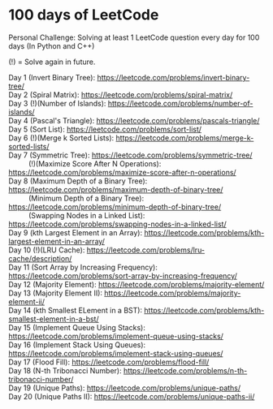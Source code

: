 <h1> 100 days of LeetCode </h1>

Personal Challenge: Solving at least 1 LeetCode question every day for 100 days (In Python and C++)

(!) = Solve again in future.

Day 1 (Invert Binary Tree): https://leetcode.com/problems/invert-binary-tree/ <br/>
Day 2 (Spiral Matrix): https://leetcode.com/problems/spiral-matrix/ <br/>
Day 3 (!)(Number of Islands): https://leetcode.com/problems/number-of-islands/ <br/>
Day 4 (Pascal's Triangle): https://leetcode.com/problems/pascals-triangle/ <br/>
Day 5 (Sort List): https://leetcode.com/problems/sort-list/ <br/>
Day 6 (!)(Merge k Sorted Lists): https://leetcode.com/problems/merge-k-sorted-lists/ </br>
Day 7 (Symmetric Tree): https://leetcode.com/problems/symmetric-tree/ <br/>
&nbsp;&nbsp;&nbsp;&nbsp;&nbsp;&nbsp;&nbsp;&nbsp;&nbsp;
(!)(Maximize Score After N Operations): https://leetcode.com/problems/maximize-score-after-n-operations/ <br/>
Day 8 (Maximum Depth of a Binary Tree): https://leetcode.com/problems/maximum-depth-of-binary-tree/ <br/>
&nbsp;&nbsp;&nbsp;&nbsp;&nbsp;&nbsp;&nbsp;&nbsp;&nbsp;
(Minimum Depth of a Binary Tree): https://leetcode.com/problems/minimum-depth-of-binary-tree/ <br/>
&nbsp;&nbsp;&nbsp;&nbsp;&nbsp;&nbsp;&nbsp;&nbsp;&nbsp;
(Swapping Nodes in a Linked List): https://leetcode.com/problems/swapping-nodes-in-a-linked-list/ <br/>
Day 9 (kth Largest Element in an Array): https://leetcode.com/problems/kth-largest-element-in-an-array/ <br/>
Day 10 (!)(LRU Cache): https://leetcode.com/problems/lru-cache/description/ <br/>
Day 11 (Sort Array by Increasing Frequency): https://leetcode.com/problems/sort-array-by-increasing-frequency/ <br/>
Day 12 (Majority Element): https://leetcode.com/problems/majority-element/ <br/>
Day 13 (Majority Element II): https://leetcode.com/problems/majority-element-ii/ <br/>
Day 14 (kth Smallest ELement in a BST): https://leetcode.com/problems/kth-smallest-element-in-a-bst/ <br/>
Day 15 (Implement Queue Using Stacks): https://leetcode.com/problems/implement-queue-using-stacks/ <br/>
Day 16 (Implement Stack Using Queues): https://leetcode.com/problems/implement-stack-using-queues/ <br/>
Day 17 (Flood Fill): https://leetcode.com/problems/flood-fill/ <br/>
Day 18 (N-th Tribonacci Number): https://leetcode.com/problems/n-th-tribonacci-number/ <br/>
Day 19 (Unique Paths): https://leetcode.com/problems/unique-paths/ <br/>
Day 20 (Unique Paths II): https://leetcode.com/problems/unique-paths-ii/ <br/>